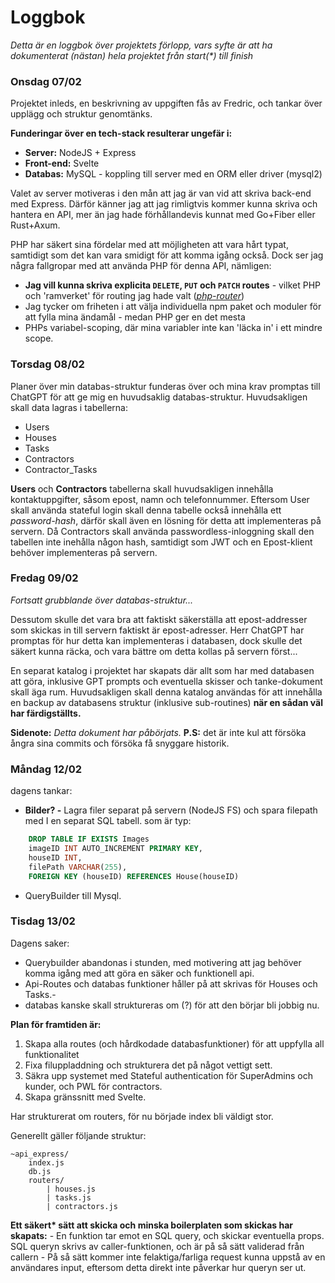# Loggbok
*Detta är en loggbok över projektets förlopp, vars syfte är att ha dokumenterat (nästan) hela projektet från start(\*) till finish*

### Onsdag 07/02
Projektet inleds, en beskrivning av uppgiften fås av Fredric, och tankar över upplägg och struktur genomtänks. 

**Funderingar över en tech-stack resulterar ungefär i:**
- **Server:** NodeJS + Express
- **Front-end:** Svelte
- **Databas:** MySQL - koppling till server med en ORM eller driver (mysql2)

Valet av server motiveras i den mån att jag är van vid att skriva back-end med Express. Därför känner jag att jag rimligtvis kommer kunna skriva och hantera en API, mer än jag hade förhållandevis kunnat med Go+Fiber eller Rust+Axum.

PHP har säkert sina fördelar med att möjligheten att vara hårt typat, samtidigt som det kan vara smidigt för att komma igång också. Dock ser jag några fallgropar med att använda PHP för denna API, nämligen:
- **Jag vill kunna skriva explicita `DELETE`, `PUT` och `PATCH` routes** - vilket PHP och 'ramverket' för routing jag hade valt (*[php-router](https://phprouter.com/)*)
- Jag tycker om friheten i att välja individuella npm paket och moduler för att fylla mina ändamål - medan PHP ger en det mesta
- PHPs variabel-scoping, där mina variabler inte kan 'läcka in' i ett mindre scope. 

### Torsdag 08/02
Planer över min databas-struktur funderas över och mina krav promptas till ChatGPT för att ge mig en huvudsaklig databas-struktur.
Huvudsakligen skall data lagras i tabellerna:
- Users
- Houses
- Tasks
- Contractors
- Contractor_Tasks

**Users** och **Contractors** tabellerna skall huvudsakligen innehålla kontaktuppgifter, såsom epost, namn och telefonnummer. Eftersom User skall använda stateful login skall denna tabelle också innehålla ett *password-hash*, därför skall även en lösning för detta att implementeras på servern. Då Contractors skall använda passwordless-inloggning skall den tabellen inte inehålla någon hash, samtidigt som JWT och en Epost-klient behöver implementeras på servern.

### Fredag 09/02
*Fortsatt grubblande över databas-struktur...*

Dessutom skulle det vara bra att faktiskt säkerställa att epost-addresser som skickas in till servern faktiskt är epost-adresser. Herr ChatGPT har promptas för hur detta kan implementeras i databasen, dock skulle det säkert kunna räcka, och vara bättre om detta kollas på servern först...

En separat katalog i projektet har skapats där allt som har med databasen att göra, inklusive GPT prompts och eventuella skisser och tanke-dokument skall äga rum. Huvudsakligen skall denna katalog användas för att innehålla en backup av databasens struktur (inklusive sub-routines) **när en sådan väl har färdigställts.**

**Sidenote:** *Detta dokument har påbörjats.*
**P.S:** det är inte kul att försöka ångra sina commits och försöka få snyggare historik.

### Måndag 12/02
dagens tankar: 
- **Bilder? -** Lagra filer separat på servern (NodeJS FS) och spara filepath med I en separat SQL tabell. som är typ: 
```sql
    DROP TABLE IF EXISTS Images
    imageID INT AUTO_INCREMENT PRIMARY KEY,
    houseID INT,
    filePath VARCHAR(255),
    FOREIGN KEY (houseID) REFERENCES House(houseID)
```
- QueryBuilder till Mysql. 

### Tisdag 13/02
Dagens saker:
- Querybuilder abandonas i stunden, med motivering att jag behöver komma igång med att göra en säker och funktionell api. 
- Api-Routes och databas funktioner håller på att skrivas för Houses och Tasks.-
- databas kanske skall struktureras om (?) för att den börjar bli jobbig nu.

**Plan för framtiden är:** 
1. Skapa alla routes (och hårdkodade databasfunktioner) för att uppfylla all funktionalitet
2. Fixa filuppladdning och strukturera det på något vettigt sett. 
3. Säkra upp systemet med Stateful authentication för SuperAdmins och kunder, och PWL för contractors. 
4. Skapa gränssnitt med Svelte.

Har strukturerat om routers, för nu började index bli väldigt stor.

Generellt gäller följande struktur:

```
~api_express/
    index.js
    db.js
    routers/
        | houses.js
        | tasks.js
        | contractors.js
```

**Ett säkert\* sätt att skicka och minska boilerplaten som skickas har skapats:** - En funktion tar emot en SQL query, och skickar eventuella props. SQL queryn skrivs av caller-funktionen, och är på så sätt validerad från callern - På så sätt kommer inte felaktiga/farliga request kunna uppstå av en användares input, eftersom detta direkt inte påverkar hur queryn ser ut. 